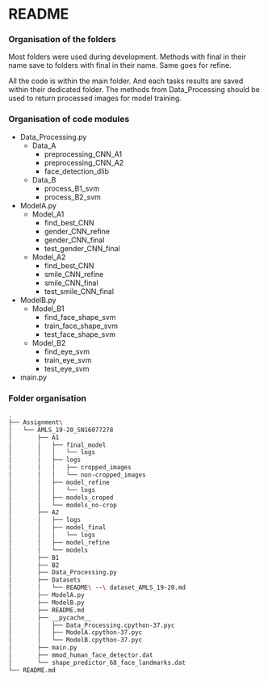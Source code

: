 # README
### Organisation of the folders

Most folders were used during development. 
Methods with final in their name save to folders with final in their name. Same goes for refine. 

All the code is within the main folder. And each tasks results are saved within their dedicated folder. 
The methods from Data_Processing should be used to return processed images for model training. 

### Organisation of code modules
* Data_Processing.py
  * Data_A
    * preprocessing_CNN_A1
    * preprocessing_CNN_A2
    * face_detection_dlib
  * Data_B
    * process_B1_svm
    * process_B2_svm
* ModelA.py
  * Model_A1
    * find_best_CNN
    * gender_CNN_refine
    * gender_CNN_final
    * test_gender_CNN_final
  * Model_A2
    * find_best_CNN
    * smile_CNN_refine
    * smile_CNN_final
    * test_smile_CNN_final
* ModelB.py
  * Model_B1
    * find_face_shape_svm
    * train_face_shape_svm
    * test_face_shape_svm
  * Model_B2
    * find_eye_svm
    * train_eye_svm
    * test_eye_svm
* main.py 

### Folder organisation

``` bash
.
├── Assignment\ 
│   └── AMLS_19-20_SN16077278
│       ├── A1
│       │   ├── final_model
│       │   │   └── logs
│       │   ├── logs
│       │   │   ├── cropped_images
│       │   │   └── non-cropped_images
│       │   ├── model_refine
│       │   │   └── logs
│       │   ├── models_croped
│       │   └── models_no-crop
│       ├── A2
│       │   ├── logs
│       │   ├── model_final
│       │   │   └── logs
│       │   ├── model_refine
│       │   └── models
│       ├── B1
│       ├── B2
│       ├── Data_Processing.py
│       ├── Datasets
│       │   └── README\ --\ dataset_AMLS_19-20.md
│       ├── ModelA.py
│       ├── ModelB.py
│       ├── README.md
│       ├── __pycache__
│       │   ├── Data_Processing.cpython-37.pyc
│       │   ├── ModelA.cpython-37.pyc
│       │   └── ModelB.cpython-37.pyc
│       ├── main.py
│       ├── mmod_human_face_detector.dat
│       └── shape_predictor_68_face_landmarks.dat
└── README.md
```

